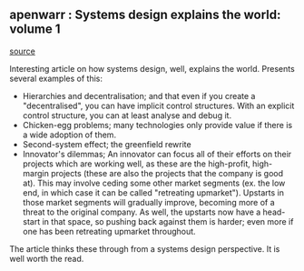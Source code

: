 ## apenwarr : Systems design explains the world: volume 1

[source](https://apenwarr.ca/log/20201227)

Interesting article on how systems design, well, explains the world. Presents several examples of this:
- Hierarchies and decentralisation; and that even if you create a "decentralised", you can have implicit control structures. With an explicit control structure, you can at least analyse and debug it.
- Chicken-egg problems; many technologies only provide value if there is a wide adoption of them.
- Second-system effect; the greenfield rewrite
- Innovator's dilemmas; An innovator can focus all of their efforts on their projects which are working well, as these are the high-profit, high-margin projects (these are also the projects that the company is good at). This may involve ceding some other market segments (ex. the low end, in which case it can be called "retreating upmarket"). Upstarts in those market segments will gradually improve, becoming more of a threat to the original company. As well, the upstarts now have a head-start in that space, so pushing back against them is harder; even more if one has been retreating upmarket throughout. 

The article thinks these through from a systems design perspective. It is well worth the read.
